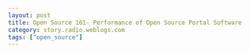 ```yaml
---
layout: post
title: Open Source 101- Performance of Open Source Portal Software
category: story.radio.weblogs.com
tags: ["open_source"]
---
```

<head>
<meta http-equiv="Content-Type" content="text/html; charset=UTF-8">
    <meta http-equiv="Expires" content="Mon, 01 Jan 1990 01:00:00 GMT">
    <title>Open Source 101: Performance of Open Source Portal Software</title>
    <style type="text/css">
      body {
        margin-top: 0px;
        margin-left: 0px;
        margin-right: 0px;
        margin-bottom: 0px;
        }

      body, td, p {
        font-family: verdana, sans-serif;
        font-size: 90%;
        }

      h2 { 
        font-family: Verdana, Arial, Helvetica, sans-serif; font-size: 24px; font-weight: bold
        }
      .header {
        font-family: Verdana, Arial, Helvetica, sans-serif; font-size: 40px; font-weight: bold
        }
      .realsmall {
        font-family: Verdana, Arial, Helvetica, sans-serif; font-size: 9px;
        }
      .small {
        font-family: Verdana, Arial, Helvetica, sans-serif; font-size: 10px;
        }
      </style>
    </head>

| 

 |

| ![](http://radio.weblogs.com/0103807/images/trans60x60.gif)  
 | Last updated: 6/16/2002; 10:21:00 AM  
 | ![](http://radio.weblogs.com/0103807/images/trans60x60.gif) |

| ![](http://radio.weblogs.com/0103807/images/trans60x1.gif)  
 | 

<font size="+3"><b><a href="http://radio.weblogs.com/0103807/" style="color:black; text-decoration:none">The FuzzyBlog!</a></b></font>  
_Marketing 101. Consulting 101. PHP Consulting. Random geeky stuff. I Blog Therefore I Am._

<font size="+1"><b>Open Source 101: Performance of Open Source Portal Software</b></font>

Published: May, 2002

I have been a small part of the Open Source community since 1996 and I've been a regular Unix user since 1986.&nbsp; These technologies, which grew up on the Internet, offer compelling benefits for most organizations.&nbsp; A recent experience with an Open Source portal application, Drupal, pointed out to me just how good the performance of Open Source applications can be - when it is done correctly.

# _<font face="Arial" size="3">What Is Open Source?</font>_

<font face="Arial">At its very heart, Open Source is a philosophy that basically says "People should have access to the source code of their software and not be controlled by a vendor". While Open Source software is usually free, this definition says nothing about money - the Open Source movement is about freedom. It's the freedom to make changes as needed and freedom from being locked in by vendors. What organization, in today's technology world, hasn't been harmed by one vendor or another? Horror stories abound about bad vendors and with good reason. Open Source solves these issues once and for all by giving your organization full control.</font>

<font face="Arial"><b>NOTE</b>: The term Open Source is itself controversial.<span style="mso-spacerun: yes">  </span>Depending on the license agreement used, the term Free Software or Free Open Source Software is technically more accurate.<span style="mso-spacerun: yes">  </span>In this document Open Source, Free Software and Free Open Source Software are synonymous. </font>

# _<font face="Arial" size="3">Open Source Performance Issues Discussed</font>_

<font face="Arial">In software good performance is a function of good engineering.<span style="mso-spacerun: yes">  </span>And good engineering is found in both commercial and open source applications.<span style="mso-spacerun: yes">  </span>The interesting aspect of open source software (OSS) with respect to performance is that often OSS applications dramatically outperform commercial software by orders of magnitude with tiny engineering teams and outdated hardware to boot.<span style="mso-spacerun: yes">  </span>You should not, however, get the idea that all OSS has good performance.<span style="mso-spacerun: yes">  </span>OSS can be as bad or worse as commercial software in certain areas. </font>

# _<font face="Arial" size="3">Open Source Performance Illustrated: KernelTrap</font>_

<font face="Arial">Performance is always one of those things that computer people debate at great length.<span style="mso-spacerun: yes">  </span>For myself, performance is best illustrated by example, not by statistic.<span style="mso-spacerun: yes">  </span>On May 28, 2002, the web site www.kerneltrap.org was featured on Slashdot.<span style="mso-spacerun: yes">  </span>Slashdot, for those unfamiliar with it, is a website which is extremely popular with computer people.<span style="mso-spacerun: yes">  </span>Its a virtual certainty, that whenever a web site is featured on Slashdot, tens of thousands of people will view it within a very short time generally a few hours.<span style="mso-spacerun: yes">  </span>This is now common enough that the phrase my site was slashdotted is actually common in web development circles.<span style="mso-spacerun: yes">  </span>More than a few websites have been brought to their knees by the Slashdot effect.</font>

<font face="Arial">The KernelTrap site runs an Open Source portal / content management platform known as Drupal, available via the GPL.<span style="mso-spacerun: yes">  </span>Drupal, developed primarily in Europe, is built with PHP and MySQL.<span style="mso-spacerun: yes">  </span>The Drupal team has taken the product up to version 3.0.2 and now is close to a release of their 4.0 platform.<span style="mso-spacerun: yes">   </span>For more info about Drupal, please see <a href="http://www.drupal.org">http://www.drupal.org</a>.</font>

<?xml:namespace prefix = o ns = "urn:schemas-microsoft-com:office:office" />

<font face="Arial"> </font>

# _<font face="Arial" size="3">Actual Performance Statistics</font>_

<font face="Arial">Here are the actual statistics for the KernelTrap site for a portion of the month of May.<span style="mso-spacerun: yes">  </span>The day of the Slashdot reference is near the bottom, in the wider, red row.<span style="mso-spacerun: yes">  </span>Its important to note that the overall traffic load increased <b>six fold</b> due to the Slashdot effect yet Drupal kept running.</font>

<font face="Arial"> </font>

| 

**&nbsp;**

 |
| 

<font size="2"><font face="Times New Roman"><b>Daily Statistics for May 2002</b><b><span style="FONT-SIZE: 12pt; COLOR: black; FONT-FAMILY: 'Arial Unicode MS'; mso-bidi-font-family: 'Times New Roman'"><p></p></span></b></font></font>

 |
| 

**&nbsp;**

 | 

<font face="Times New Roman" size="2"> </font>

 | 

<font face="Times New Roman" size="2"> </font>

 | 

<font face="Times New Roman" size="2"> </font>

 | 

<font face="Times New Roman" size="2"> </font>

 | 

<font face="Times New Roman" size="2"> </font>

 | 

<font face="Times New Roman" size="2"> </font>

 | 

<font face="Times New Roman" size="2"> </font>

 | 

<font face="Times New Roman" size="2"> </font>

 | 

<font face="Times New Roman" size="2"> </font>

 | 

<font face="Times New Roman" size="2"> </font>

 | 

<font face="Times New Roman" size="2"> </font>

 | 

<font face="Times New Roman" size="2"> </font>

 |
| 

<font size="2"><font face="Times New Roman"><b>Day</b><b><span style="FONT-SIZE: 12pt; COLOR: black; FONT-FAMILY: 'Arial Unicode MS'; mso-bidi-font-family: 'Times New Roman'"><p></p></span></b></font></font>

 | 

<font size="2"><font face="Times New Roman"><b>Hits</b><b><span style="FONT-SIZE: 12pt; COLOR: black; FONT-FAMILY: 'Arial Unicode MS'; mso-bidi-font-family: 'Times New Roman'"><p></p></span></b></font></font>

 | 

<font size="2"><font face="Times New Roman"><b>Files</b><b><span style="FONT-SIZE: 12pt; COLOR: black; FONT-FAMILY: 'Arial Unicode MS'; mso-bidi-font-family: 'Times New Roman'"><p></p></span></b></font></font>

 | 

<font size="2"><font face="Times New Roman"><b>Pages</b><b><span style="FONT-SIZE: 12pt; COLOR: black; FONT-FAMILY: 'Arial Unicode MS'; mso-bidi-font-family: 'Times New Roman'"><p></p></span></b></font></font>

 | 

<font size="2"><font face="Times New Roman"><b>Visits</b><b><span style="FONT-SIZE: 12pt; COLOR: black; FONT-FAMILY: 'Arial Unicode MS'; mso-bidi-font-family: 'Times New Roman'"><p></p></span></b></font></font>

 | 

<font size="2"><font face="Times New Roman"><b>Sites</b><b><span style="FONT-SIZE: 12pt; COLOR: black; FONT-FAMILY: 'Arial Unicode MS'; mso-bidi-font-family: 'Times New Roman'"><p></p></span></b></font></font>

 | 

<font size="2"><font face="Times New Roman"><b>KBytes</b><b><span style="FONT-SIZE: 12pt; COLOR: black; FONT-FAMILY: 'Arial Unicode MS'; mso-bidi-font-family: 'Times New Roman'"><p></p></span></b></font></font>

 |
| 

**&nbsp;**

 | 

<font face="Times New Roman" size="2"> </font>

 | 

<font face="Times New Roman" size="2"> </font>

 | 

<font face="Times New Roman" size="2"> </font>

 | 

<font face="Times New Roman" size="2"> </font>

 | 

<font face="Times New Roman" size="2"> </font>

 | 

<font face="Times New Roman" size="2"> </font>

 | 

<font face="Times New Roman" size="2"> </font>

 | 

<font face="Times New Roman" size="2"> </font>

 | 

<font face="Times New Roman" size="2"> </font>

 | 

<font face="Times New Roman" size="2"> </font>

 | 

<font face="Times New Roman" size="2"> </font>

 | 

<font face="Times New Roman" size="2"> </font>

 |
| 

<font size="2"><font face="Times New Roman"><b>1</b><span style="FONT-SIZE: 12pt; COLOR: black; FONT-FAMILY: 'Arial Unicode MS'; mso-bidi-font-family: 'Times New Roman'"><p></p></span></font></font>

 | 

<font size="2"><font face="Times New Roman"><b>9203</b><span style="FONT-SIZE: 12pt; COLOR: black; FONT-FAMILY: 'Arial Unicode MS'; mso-bidi-font-family: 'Times New Roman'"><p></p></span></font></font>

 | 

<font face="Times New Roman"><span style="FONT-SIZE: 7.5pt">1.86%</span><span style="FONT-SIZE: 12pt; COLOR: black; FONT-FAMILY: 'Arial Unicode MS'; mso-bidi-font-family: 'Times New Roman'"><p></p></span></font>

 | 

<font size="2"><font face="Times New Roman"><b>7126</b><span style="FONT-SIZE: 12pt; COLOR: black; FONT-FAMILY: 'Arial Unicode MS'; mso-bidi-font-family: 'Times New Roman'"><p></p></span></font></font>

 | 

<font face="Times New Roman"><span style="FONT-SIZE: 7.5pt">1.76%</span><span style="FONT-SIZE: 12pt; COLOR: black; FONT-FAMILY: 'Arial Unicode MS'; mso-bidi-font-family: 'Times New Roman'"><p></p></span></font>

 | 

<font size="2"><font face="Times New Roman"><b>3777</b><span style="FONT-SIZE: 12pt; COLOR: black; FONT-FAMILY: 'Arial Unicode MS'; mso-bidi-font-family: 'Times New Roman'"><p></p></span></font></font>

 | 

<font face="Times New Roman"><span style="FONT-SIZE: 7.5pt">2.02%</span><span style="FONT-SIZE: 12pt; COLOR: black; FONT-FAMILY: 'Arial Unicode MS'; mso-bidi-font-family: 'Times New Roman'"><p></p></span></font>

 | 

<font size="2"><font face="Times New Roman"><b>1959</b><span style="FONT-SIZE: 12pt; COLOR: black; FONT-FAMILY: 'Arial Unicode MS'; mso-bidi-font-family: 'Times New Roman'"><p></p></span></font></font>

 | 

<font face="Times New Roman"><span style="FONT-SIZE: 7.5pt">2.08%</span><span style="FONT-SIZE: 12pt; COLOR: black; FONT-FAMILY: 'Arial Unicode MS'; mso-bidi-font-family: 'Times New Roman'"><p></p></span></font>

 | 

<font size="2"><font face="Times New Roman"><b>1360</b><span style="FONT-SIZE: 12pt; COLOR: black; FONT-FAMILY: 'Arial Unicode MS'; mso-bidi-font-family: 'Times New Roman'"><p></p></span></font></font>

 | 

<font face="Times New Roman"><span style="FONT-SIZE: 7.5pt">2.90%</span><span style="FONT-SIZE: 12pt; COLOR: black; FONT-FAMILY: 'Arial Unicode MS'; mso-bidi-font-family: 'Times New Roman'"><p></p></span></font>

 | 

<font size="2"><font face="Times New Roman"><b>92448</b><span style="FONT-SIZE: 12pt; COLOR: black; FONT-FAMILY: 'Arial Unicode MS'; mso-bidi-font-family: 'Times New Roman'"><p></p></span></font></font>

 | 

<font face="Times New Roman"><span style="FONT-SIZE: 7.5pt">1.35%</span><span style="FONT-SIZE: 12pt; COLOR: black; FONT-FAMILY: 'Arial Unicode MS'; mso-bidi-font-family: 'Times New Roman'"><p></p></span></font>

 |
| 

 | 

&nbsp;

 | 

&nbsp;

 | 

&nbsp;

 | 

&nbsp;

 | 

&nbsp;

 | 

&nbsp;

 | 

&nbsp;

 | 

&nbsp;

 | 

&nbsp;

 | 

&nbsp;

 | 

&nbsp;

 | 

&nbsp;

 |
| 

<font size="2"><font face="Times New Roman"><b>21</b><span style="FONT-SIZE: 12pt; COLOR: black; FONT-FAMILY: 'Arial Unicode MS'; mso-bidi-font-family: 'Times New Roman'"><p></p></span></font></font>

 | 

<font size="2"><font face="Times New Roman"><b>18613</b><span style="FONT-SIZE: 12pt; COLOR: black; FONT-FAMILY: 'Arial Unicode MS'; mso-bidi-font-family: 'Times New Roman'"><p></p></span></font></font>

 | 

<font face="Times New Roman"><span style="FONT-SIZE: 7.5pt">3.77%</span><span style="FONT-SIZE: 12pt; COLOR: black; FONT-FAMILY: 'Arial Unicode MS'; mso-bidi-font-family: 'Times New Roman'"><p></p></span></font>

 | 

<font size="2"><font face="Times New Roman"><b>14418</b><span style="FONT-SIZE: 12pt; COLOR: black; FONT-FAMILY: 'Arial Unicode MS'; mso-bidi-font-family: 'Times New Roman'"><p></p></span></font></font>

 | 

<font face="Times New Roman"><span style="FONT-SIZE: 7.5pt">3.56%</span><span style="FONT-SIZE: 12pt; COLOR: black; FONT-FAMILY: 'Arial Unicode MS'; mso-bidi-font-family: 'Times New Roman'"><p></p></span></font>

 | 

<font size="2"><font face="Times New Roman"><b>6481</b><span style="FONT-SIZE: 12pt; COLOR: black; FONT-FAMILY: 'Arial Unicode MS'; mso-bidi-font-family: 'Times New Roman'"><p></p></span></font></font>

 | 

<font face="Times New Roman"><span style="FONT-SIZE: 7.5pt">3.47%</span><span style="FONT-SIZE: 12pt; COLOR: black; FONT-FAMILY: 'Arial Unicode MS'; mso-bidi-font-family: 'Times New Roman'"><p></p></span></font>

 | 

<font size="2"><font face="Times New Roman"><b>2929</b><span style="FONT-SIZE: 12pt; COLOR: black; FONT-FAMILY: 'Arial Unicode MS'; mso-bidi-font-family: 'Times New Roman'"><p></p></span></font></font>

 | 

<font face="Times New Roman"><span style="FONT-SIZE: 7.5pt">3.11%</span><span style="FONT-SIZE: 12pt; COLOR: black; FONT-FAMILY: 'Arial Unicode MS'; mso-bidi-font-family: 'Times New Roman'"><p></p></span></font>

 | 

<font size="2"><font face="Times New Roman"><b>2226</b><span style="FONT-SIZE: 12pt; COLOR: black; FONT-FAMILY: 'Arial Unicode MS'; mso-bidi-font-family: 'Times New Roman'"><p></p></span></font></font>

 | 

<font face="Times New Roman"><span style="FONT-SIZE: 7.5pt">4.75%</span><span style="FONT-SIZE: 12pt; COLOR: black; FONT-FAMILY: 'Arial Unicode MS'; mso-bidi-font-family: 'Times New Roman'"><p></p></span></font>

 | 

<font size="2"><font face="Times New Roman"><b>180626</b><span style="FONT-SIZE: 12pt; COLOR: black; FONT-FAMILY: 'Arial Unicode MS'; mso-bidi-font-family: 'Times New Roman'"><p></p></span></font></font>

 | 

<font face="Times New Roman"><span style="FONT-SIZE: 7.5pt">2.65%</span><span style="FONT-SIZE: 12pt; COLOR: black; FONT-FAMILY: 'Arial Unicode MS'; mso-bidi-font-family: 'Times New Roman'"><p></p></span></font>

 |
| 

<font size="2"><font face="Times New Roman"><b>22</b><span style="FONT-SIZE: 12pt; COLOR: black; FONT-FAMILY: 'Arial Unicode MS'; mso-bidi-font-family: 'Times New Roman'"><p></p></span></font></font>

 | 

<font size="2"><font face="Times New Roman"><b>16242</b><span style="FONT-SIZE: 12pt; COLOR: black; FONT-FAMILY: 'Arial Unicode MS'; mso-bidi-font-family: 'Times New Roman'"><p></p></span></font></font>

 | 

<font face="Times New Roman"><span style="FONT-SIZE: 7.5pt">3.29%</span><span style="FONT-SIZE: 12pt; COLOR: black; FONT-FAMILY: 'Arial Unicode MS'; mso-bidi-font-family: 'Times New Roman'"><p></p></span></font>

 | 

<font size="2"><font face="Times New Roman"><b>12260</b><span style="FONT-SIZE: 12pt; COLOR: black; FONT-FAMILY: 'Arial Unicode MS'; mso-bidi-font-family: 'Times New Roman'"><p></p></span></font></font>

 | 

<font face="Times New Roman"><span style="FONT-SIZE: 7.5pt">3.03%</span><span style="FONT-SIZE: 12pt; COLOR: black; FONT-FAMILY: 'Arial Unicode MS'; mso-bidi-font-family: 'Times New Roman'"><p></p></span></font>

 | 

<font size="2"><font face="Times New Roman"><b>6010</b><span style="FONT-SIZE: 12pt; COLOR: black; FONT-FAMILY: 'Arial Unicode MS'; mso-bidi-font-family: 'Times New Roman'"><p></p></span></font></font>

 | 

<font face="Times New Roman"><span style="FONT-SIZE: 7.5pt">3.21%</span><span style="FONT-SIZE: 12pt; COLOR: black; FONT-FAMILY: 'Arial Unicode MS'; mso-bidi-font-family: 'Times New Roman'"><p></p></span></font>

 | 

<font size="2"><font face="Times New Roman"><b>2687</b><span style="FONT-SIZE: 12pt; COLOR: black; FONT-FAMILY: 'Arial Unicode MS'; mso-bidi-font-family: 'Times New Roman'"><p></p></span></font></font>

 | 

<font face="Times New Roman"><span style="FONT-SIZE: 7.5pt">2.85%</span><span style="FONT-SIZE: 12pt; COLOR: black; FONT-FAMILY: 'Arial Unicode MS'; mso-bidi-font-family: 'Times New Roman'"><p></p></span></font>

 | 

<font size="2"><font face="Times New Roman"><b>1992</b><span style="FONT-SIZE: 12pt; COLOR: black; FONT-FAMILY: 'Arial Unicode MS'; mso-bidi-font-family: 'Times New Roman'"><p></p></span></font></font>

 | 

<font face="Times New Roman"><span style="FONT-SIZE: 7.5pt">4.25%</span><span style="FONT-SIZE: 12pt; COLOR: black; FONT-FAMILY: 'Arial Unicode MS'; mso-bidi-font-family: 'Times New Roman'"><p></p></span></font>

 | 

<font size="2"><font face="Times New Roman"><b>163631</b><span style="FONT-SIZE: 12pt; COLOR: black; FONT-FAMILY: 'Arial Unicode MS'; mso-bidi-font-family: 'Times New Roman'"><p></p></span></font></font>

 | 

<font face="Times New Roman"><span style="FONT-SIZE: 7.5pt">2.40%</span><span style="FONT-SIZE: 12pt; COLOR: black; FONT-FAMILY: 'Arial Unicode MS'; mso-bidi-font-family: 'Times New Roman'"><p></p></span></font>

 |
| 

<font size="2"><font face="Times New Roman"><b>23</b><span style="FONT-SIZE: 12pt; COLOR: black; FONT-FAMILY: 'Arial Unicode MS'; mso-bidi-font-family: 'Times New Roman'"><p></p></span></font></font>

 | 

<font size="2"><font face="Times New Roman"><b>14318</b><span style="FONT-SIZE: 12pt; COLOR: black; FONT-FAMILY: 'Arial Unicode MS'; mso-bidi-font-family: 'Times New Roman'"><p></p></span></font></font>

 | 

<font face="Times New Roman"><span style="FONT-SIZE: 7.5pt">2.90%</span><span style="FONT-SIZE: 12pt; COLOR: black; FONT-FAMILY: 'Arial Unicode MS'; mso-bidi-font-family: 'Times New Roman'"><p></p></span></font>

 | 

<font size="2"><font face="Times New Roman"><b>10798</b><span style="FONT-SIZE: 12pt; COLOR: black; FONT-FAMILY: 'Arial Unicode MS'; mso-bidi-font-family: 'Times New Roman'"><p></p></span></font></font>

 | 

<font face="Times New Roman"><span style="FONT-SIZE: 7.5pt">2.67%</span><span style="FONT-SIZE: 12pt; COLOR: black; FONT-FAMILY: 'Arial Unicode MS'; mso-bidi-font-family: 'Times New Roman'"><p></p></span></font>

 | 

<font size="2"><font face="Times New Roman"><b>4872</b><span style="FONT-SIZE: 12pt; COLOR: black; FONT-FAMILY: 'Arial Unicode MS'; mso-bidi-font-family: 'Times New Roman'"><p></p></span></font></font>

 | 

<font face="Times New Roman"><span style="FONT-SIZE: 7.5pt">2.61%</span><span style="FONT-SIZE: 12pt; COLOR: black; FONT-FAMILY: 'Arial Unicode MS'; mso-bidi-font-family: 'Times New Roman'"><p></p></span></font>

 | 

<font size="2"><font face="Times New Roman"><b>2507</b><span style="FONT-SIZE: 12pt; COLOR: black; FONT-FAMILY: 'Arial Unicode MS'; mso-bidi-font-family: 'Times New Roman'"><p></p></span></font></font>

 | 

<font face="Times New Roman"><span style="FONT-SIZE: 7.5pt">2.66%</span><span style="FONT-SIZE: 12pt; COLOR: black; FONT-FAMILY: 'Arial Unicode MS'; mso-bidi-font-family: 'Times New Roman'"><p></p></span></font>

 | 

<font size="2"><font face="Times New Roman"><b>1858</b><span style="FONT-SIZE: 12pt; COLOR: black; FONT-FAMILY: 'Arial Unicode MS'; mso-bidi-font-family: 'Times New Roman'"><p></p></span></font></font>

 | 

<font face="Times New Roman"><span style="FONT-SIZE: 7.5pt">3.96%</span><span style="FONT-SIZE: 12pt; COLOR: black; FONT-FAMILY: 'Arial Unicode MS'; mso-bidi-font-family: 'Times New Roman'"><p></p></span></font>

 | 

<font size="2"><font face="Times New Roman"><b>139306</b><span style="FONT-SIZE: 12pt; COLOR: black; FONT-FAMILY: 'Arial Unicode MS'; mso-bidi-font-family: 'Times New Roman'"><p></p></span></font></font>

 | 

<font face="Times New Roman"><span style="FONT-SIZE: 7.5pt">2.04%</span><span style="FONT-SIZE: 12pt; COLOR: black; FONT-FAMILY: 'Arial Unicode MS'; mso-bidi-font-family: 'Times New Roman'"><p></p></span></font>

 |
| 

<font size="2"><font face="Times New Roman"><b>24</b><span style="FONT-SIZE: 12pt; COLOR: black; FONT-FAMILY: 'Arial Unicode MS'; mso-bidi-font-family: 'Times New Roman'"><p></p></span></font></font>

 | 

<font size="2"><font face="Times New Roman"><b>14561</b><span style="FONT-SIZE: 12pt; COLOR: black; FONT-FAMILY: 'Arial Unicode MS'; mso-bidi-font-family: 'Times New Roman'"><p></p></span></font></font>

 | 

<font face="Times New Roman"><span style="FONT-SIZE: 7.5pt">2.95%</span><span style="FONT-SIZE: 12pt; COLOR: black; FONT-FAMILY: 'Arial Unicode MS'; mso-bidi-font-family: 'Times New Roman'"><p></p></span></font>

 | 

<font size="2"><font face="Times New Roman"><b>11191</b><span style="FONT-SIZE: 12pt; COLOR: black; FONT-FAMILY: 'Arial Unicode MS'; mso-bidi-font-family: 'Times New Roman'"><p></p></span></font></font>

 | 

<font face="Times New Roman"><span style="FONT-SIZE: 7.5pt">2.77%</span><span style="FONT-SIZE: 12pt; COLOR: black; FONT-FAMILY: 'Arial Unicode MS'; mso-bidi-font-family: 'Times New Roman'"><p></p></span></font>

 | 

<font size="2"><font face="Times New Roman"><b>5300</b><span style="FONT-SIZE: 12pt; COLOR: black; FONT-FAMILY: 'Arial Unicode MS'; mso-bidi-font-family: 'Times New Roman'"><p></p></span></font></font>

 | 

<font face="Times New Roman"><span style="FONT-SIZE: 7.5pt">2.84%</span><span style="FONT-SIZE: 12pt; COLOR: black; FONT-FAMILY: 'Arial Unicode MS'; mso-bidi-font-family: 'Times New Roman'"><p></p></span></font>

 | 

<font size="2"><font face="Times New Roman"><b>2505</b><span style="FONT-SIZE: 12pt; COLOR: black; FONT-FAMILY: 'Arial Unicode MS'; mso-bidi-font-family: 'Times New Roman'"><p></p></span></font></font>

 | 

<font face="Times New Roman"><span style="FONT-SIZE: 7.5pt">2.66%</span><span style="FONT-SIZE: 12pt; COLOR: black; FONT-FAMILY: 'Arial Unicode MS'; mso-bidi-font-family: 'Times New Roman'"><p></p></span></font>

 | 

<font size="2"><font face="Times New Roman"><b>1812</b><span style="FONT-SIZE: 12pt; COLOR: black; FONT-FAMILY: 'Arial Unicode MS'; mso-bidi-font-family: 'Times New Roman'"><p></p></span></font></font>

 | 

<font face="Times New Roman"><span style="FONT-SIZE: 7.5pt">3.87%</span><span style="FONT-SIZE: 12pt; COLOR: black; FONT-FAMILY: 'Arial Unicode MS'; mso-bidi-font-family: 'Times New Roman'"><p></p></span></font>

 | 

<font size="2"><font face="Times New Roman"><b>144529</b><span style="FONT-SIZE: 12pt; COLOR: black; FONT-FAMILY: 'Arial Unicode MS'; mso-bidi-font-family: 'Times New Roman'"><p></p></span></font></font>

 | 

<font face="Times New Roman"><span style="FONT-SIZE: 7.5pt">2.12%</span><span style="FONT-SIZE: 12pt; COLOR: black; FONT-FAMILY: 'Arial Unicode MS'; mso-bidi-font-family: 'Times New Roman'"><p></p></span></font>

 |
| 

<font size="2"><font face="Times New Roman"><b>25</b><span style="FONT-SIZE: 12pt; COLOR: black; FONT-FAMILY: 'Arial Unicode MS'; mso-bidi-font-family: 'Times New Roman'"><p></p></span></font></font>

 | 

<font size="2"><font face="Times New Roman"><b>10669</b><span style="FONT-SIZE: 12pt; COLOR: black; FONT-FAMILY: 'Arial Unicode MS'; mso-bidi-font-family: 'Times New Roman'"><p></p></span></font></font>

 | 

<font face="Times New Roman"><span style="FONT-SIZE: 7.5pt">2.16%</span><span style="FONT-SIZE: 12pt; COLOR: black; FONT-FAMILY: 'Arial Unicode MS'; mso-bidi-font-family: 'Times New Roman'"><p></p></span></font>

 | 

<font size="2"><font face="Times New Roman"><b>8216</b><span style="FONT-SIZE: 12pt; COLOR: black; FONT-FAMILY: 'Arial Unicode MS'; mso-bidi-font-family: 'Times New Roman'"><p></p></span></font></font>

 | 

<font face="Times New Roman"><span style="FONT-SIZE: 7.5pt">2.03%</span><span style="FONT-SIZE: 12pt; COLOR: black; FONT-FAMILY: 'Arial Unicode MS'; mso-bidi-font-family: 'Times New Roman'"><p></p></span></font>

 | 

<font size="2"><font face="Times New Roman"><b>3730</b><span style="FONT-SIZE: 12pt; COLOR: black; FONT-FAMILY: 'Arial Unicode MS'; mso-bidi-font-family: 'Times New Roman'"><p></p></span></font></font>

 | 

<font face="Times New Roman"><span style="FONT-SIZE: 7.5pt">2.00%</span><span style="FONT-SIZE: 12pt; COLOR: black; FONT-FAMILY: 'Arial Unicode MS'; mso-bidi-font-family: 'Times New Roman'"><p></p></span></font>

 | 

<font size="2"><font face="Times New Roman"><b>1940</b><span style="FONT-SIZE: 12pt; COLOR: black; FONT-FAMILY: 'Arial Unicode MS'; mso-bidi-font-family: 'Times New Roman'"><p></p></span></font></font>

 | 

<font face="Times New Roman"><span style="FONT-SIZE: 7.5pt">2.06%</span><span style="FONT-SIZE: 12pt; COLOR: black; FONT-FAMILY: 'Arial Unicode MS'; mso-bidi-font-family: 'Times New Roman'"><p></p></span></font>

 | 

<font size="2"><font face="Times New Roman"><b>1370</b><span style="FONT-SIZE: 12pt; COLOR: black; FONT-FAMILY: 'Arial Unicode MS'; mso-bidi-font-family: 'Times New Roman'"><p></p></span></font></font>

 | 

<font face="Times New Roman"><span style="FONT-SIZE: 7.5pt">2.92%</span><span style="FONT-SIZE: 12pt; COLOR: black; FONT-FAMILY: 'Arial Unicode MS'; mso-bidi-font-family: 'Times New Roman'"><p></p></span></font>

 | 

<font size="2"><font face="Times New Roman"><b>106995</b><span style="FONT-SIZE: 12pt; COLOR: black; FONT-FAMILY: 'Arial Unicode MS'; mso-bidi-font-family: 'Times New Roman'"><p></p></span></font></font>

 | 

<font face="Times New Roman"><span style="FONT-SIZE: 7.5pt">1.57%</span><span style="FONT-SIZE: 12pt; COLOR: black; FONT-FAMILY: 'Arial Unicode MS'; mso-bidi-font-family: 'Times New Roman'"><p></p></span></font>

 |
| 

<font size="2"><font face="Times New Roman"><b>26</b><span style="FONT-SIZE: 12pt; COLOR: black; FONT-FAMILY: 'Arial Unicode MS'; mso-bidi-font-family: 'Times New Roman'"><p></p></span></font></font>

 | 

<font size="2"><font face="Times New Roman"><b>9597</b><span style="FONT-SIZE: 12pt; COLOR: black; FONT-FAMILY: 'Arial Unicode MS'; mso-bidi-font-family: 'Times New Roman'"><p></p></span></font></font>

 | 

<font face="Times New Roman"><span style="FONT-SIZE: 7.5pt">1.94%</span><span style="FONT-SIZE: 12pt; COLOR: black; FONT-FAMILY: 'Arial Unicode MS'; mso-bidi-font-family: 'Times New Roman'"><p></p></span></font>

 | 

<font size="2"><font face="Times New Roman"><b>7537</b><span style="FONT-SIZE: 12pt; COLOR: black; FONT-FAMILY: 'Arial Unicode MS'; mso-bidi-font-family: 'Times New Roman'"><p></p></span></font></font>

 | 

<font face="Times New Roman"><span style="FONT-SIZE: 7.5pt">1.86%</span><span style="FONT-SIZE: 12pt; COLOR: black; FONT-FAMILY: 'Arial Unicode MS'; mso-bidi-font-family: 'Times New Roman'"><p></p></span></font>

 | 

<font size="2"><font face="Times New Roman"><b>3511</b><span style="FONT-SIZE: 12pt; COLOR: black; FONT-FAMILY: 'Arial Unicode MS'; mso-bidi-font-family: 'Times New Roman'"><p></p></span></font></font>

 | 

<font face="Times New Roman"><span style="FONT-SIZE: 7.5pt">1.88%</span><span style="FONT-SIZE: 12pt; COLOR: black; FONT-FAMILY: 'Arial Unicode MS'; mso-bidi-font-family: 'Times New Roman'"><p></p></span></font>

 | 

<font size="2"><font face="Times New Roman"><b>1788</b><span style="FONT-SIZE: 12pt; COLOR: black; FONT-FAMILY: 'Arial Unicode MS'; mso-bidi-font-family: 'Times New Roman'"><p></p></span></font></font>

 | 

<font face="Times New Roman"><span style="FONT-SIZE: 7.5pt">1.90%</span><span style="FONT-SIZE: 12pt; COLOR: black; FONT-FAMILY: 'Arial Unicode MS'; mso-bidi-font-family: 'Times New Roman'"><p></p></span></font>

 | 

<font size="2"><font face="Times New Roman"><b>1264</b><span style="FONT-SIZE: 12pt; COLOR: black; FONT-FAMILY: 'Arial Unicode MS'; mso-bidi-font-family: 'Times New Roman'"><p></p></span></font></font>

 | 

<font face="Times New Roman"><span style="FONT-SIZE: 7.5pt">2.70%</span><span style="FONT-SIZE: 12pt; COLOR: black; FONT-FAMILY: 'Arial Unicode MS'; mso-bidi-font-family: 'Times New Roman'"><p></p></span></font>

 | 

<font size="2"><font face="Times New Roman"><b>91114</b><span style="FONT-SIZE: 12pt; COLOR: black; FONT-FAMILY: 'Arial Unicode MS'; mso-bidi-font-family: 'Times New Roman'"><p></p></span></font></font>

 | 

<font face="Times New Roman"><span style="FONT-SIZE: 7.5pt">1.33%</span><span style="FONT-SIZE: 12pt; COLOR: black; FONT-FAMILY: 'Arial Unicode MS'; mso-bidi-font-family: 'Times New Roman'"><p></p></span></font>

 |
| 

<font size="2"><font face="Times New Roman"><b>27</b><span style="FONT-SIZE: 12pt; COLOR: black; FONT-FAMILY: 'Arial Unicode MS'; mso-bidi-font-family: 'Times New Roman'"><p></p></span></font></font>

 | 

<font size="2"><font face="Times New Roman"><b>12180</b><span style="FONT-SIZE: 12pt; COLOR: black; FONT-FAMILY: 'Arial Unicode MS'; mso-bidi-font-family: 'Times New Roman'"><p></p></span></font></font>

 | 

<font face="Times New Roman"><span style="FONT-SIZE: 7.5pt">2.47%</span><span style="FONT-SIZE: 12pt; COLOR: black; FONT-FAMILY: 'Arial Unicode MS'; mso-bidi-font-family: 'Times New Roman'"><p></p></span></font>

 | 

<font size="2"><font face="Times New Roman"><b>9128</b><span style="FONT-SIZE: 12pt; COLOR: black; FONT-FAMILY: 'Arial Unicode MS'; mso-bidi-font-family: 'Times New Roman'"><p></p></span></font></font>

 | 

<font face="Times New Roman"><span style="FONT-SIZE: 7.5pt">2.26%</span><span style="FONT-SIZE: 12pt; COLOR: black; FONT-FAMILY: 'Arial Unicode MS'; mso-bidi-font-family: 'Times New Roman'"><p></p></span></font>

 | 

<font size="2"><font face="Times New Roman"><b>4670</b><span style="FONT-SIZE: 12pt; COLOR: black; FONT-FAMILY: 'Arial Unicode MS'; mso-bidi-font-family: 'Times New Roman'"><p></p></span></font></font>

 | 

<font face="Times New Roman"><span style="FONT-SIZE: 7.5pt">2.50%</span><span style="FONT-SIZE: 12pt; COLOR: black; FONT-FAMILY: 'Arial Unicode MS'; mso-bidi-font-family: 'Times New Roman'"><p></p></span></font>

 | 

<font size="2"><font face="Times New Roman"><b>2317</b><span style="FONT-SIZE: 12pt; COLOR: black; FONT-FAMILY: 'Arial Unicode MS'; mso-bidi-font-family: 'Times New Roman'"><p></p></span></font></font>

 | 

<font face="Times New Roman"><span style="FONT-SIZE: 7.5pt">2.46%</span><span style="FONT-SIZE: 12pt; COLOR: black; FONT-FAMILY: 'Arial Unicode MS'; mso-bidi-font-family: 'Times New Roman'"><p></p></span></font>

 | 

<font size="2"><font face="Times New Roman"><b>1625</b><span style="FONT-SIZE: 12pt; COLOR: black; FONT-FAMILY: 'Arial Unicode MS'; mso-bidi-font-family: 'Times New Roman'"><p></p></span></font></font>

 | 

<font face="Times New Roman"><span style="FONT-SIZE: 7.5pt">3.47%</span><span style="FONT-SIZE: 12pt; COLOR: black; FONT-FAMILY: 'Arial Unicode MS'; mso-bidi-font-family: 'Times New Roman'"><p></p></span></font>

 | 

<font size="2"><font face="Times New Roman"><b>117781</b><span style="FONT-SIZE: 12pt; COLOR: black; FONT-FAMILY: 'Arial Unicode MS'; mso-bidi-font-family: 'Times New Roman'"><p></p></span></font></font>

 | 

<font face="Times New Roman"><span style="FONT-SIZE: 7.5pt">1.73%</span><span style="FONT-SIZE: 12pt; COLOR: black; FONT-FAMILY: 'Arial Unicode MS'; mso-bidi-font-family: 'Times New Roman'"><p></p></span></font>

 |
| 

<font size="2"><font face="Times New Roman"><b><span style="COLOR: red">28</span></b><span style="FONT-SIZE: 12pt; COLOR: red; FONT-FAMILY: 'Arial Unicode MS'; mso-bidi-font-family: 'Times New Roman'"><p></p></span></font></font>

 | 

<font size="2"><font face="Times New Roman"><b><span style="COLOR: red">75396</span></b><span style="FONT-SIZE: 12pt; COLOR: red; FONT-FAMILY: 'Arial Unicode MS'; mso-bidi-font-family: 'Times New Roman'"><p></p></span></font></font>

 | 

<font face="Times New Roman"><span style="FONT-SIZE: 7.5pt; COLOR: red">15.27%</span><span style="FONT-SIZE: 12pt; COLOR: red; FONT-FAMILY: 'Arial Unicode MS'; mso-bidi-font-family: 'Times New Roman'"><p></p></span></font>

 | 

<font size="2"><font face="Times New Roman"><b><span style="COLOR: red">68356</span></b><span style="FONT-SIZE: 12pt; COLOR: red; FONT-FAMILY: 'Arial Unicode MS'; mso-bidi-font-family: 'Times New Roman'"><p></p></span></font></font>

 | 

<font face="Times New Roman"><span style="FONT-SIZE: 7.5pt; COLOR: red">16.89%</span><span style="FONT-SIZE: 12pt; COLOR: red; FONT-FAMILY: 'Arial Unicode MS'; mso-bidi-font-family: 'Times New Roman'"><p></p></span></font>

 | 

<font size="2"><font face="Times New Roman"><b><span style="COLOR: red">30812</span></b><span style="FONT-SIZE: 12pt; COLOR: red; FONT-FAMILY: 'Arial Unicode MS'; mso-bidi-font-family: 'Times New Roman'"><p></p></span></font></font>

 | 

<font face="Times New Roman"><span style="FONT-SIZE: 7.5pt; COLOR: red">16.48%</span><span style="FONT-SIZE: 12pt; COLOR: red; FONT-FAMILY: 'Arial Unicode MS'; mso-bidi-font-family: 'Times New Roman'"><p></p></span></font>

 | 

<font size="2"><font face="Times New Roman"><b><span style="COLOR: red">19039</span></b><span style="FONT-SIZE: 12pt; COLOR: red; FONT-FAMILY: 'Arial Unicode MS'; mso-bidi-font-family: 'Times New Roman'"><p></p></span></font></font>

 | 

<font face="Times New Roman"><span style="FONT-SIZE: 7.5pt; COLOR: red">20.21%</span><span style="FONT-SIZE: 12pt; COLOR: red; FONT-FAMILY: 'Arial Unicode MS'; mso-bidi-font-family: 'Times New Roman'"><p></p></span></font>

 | 

<font size="2"><font face="Times New Roman"><b><span style="COLOR: red">15888</span></b><span style="FONT-SIZE: 12pt; COLOR: red; FONT-FAMILY: 'Arial Unicode MS'; mso-bidi-font-family: 'Times New Roman'"><p></p></span></font></font>

 | 

<font face="Times New Roman"><span style="FONT-SIZE: 7.5pt; COLOR: red">33.90%</span><span style="FONT-SIZE: 12pt; COLOR: red; FONT-FAMILY: 'Arial Unicode MS'; mso-bidi-font-family: 'Times New Roman'"><p></p></span></font>

 | 

<font size="2"><font face="Times New Roman"><b><span style="COLOR: red">1542238</span></b><span style="FONT-SIZE: 12pt; COLOR: red; FONT-FAMILY: 'Arial Unicode MS'; mso-bidi-font-family: 'Times New Roman'"><p></p></span></font></font>

 | 

<font face="Times New Roman"><span style="FONT-SIZE: 7.5pt; COLOR: red">22.59%</span><span style="FONT-SIZE: 12pt; COLOR: red; FONT-FAMILY: 'Arial Unicode MS'; mso-bidi-font-family: 'Times New Roman'"><p></p></span></font>

 |
| 

<font size="2"><font face="Times New Roman"><b>29</b><span style="FONT-SIZE: 12pt; COLOR: black; FONT-FAMILY: 'Arial Unicode MS'; mso-bidi-font-family: 'Times New Roman'"><p></p></span></font></font>

 | 

<font size="2"><font face="Times New Roman"><b>13790</b><span style="FONT-SIZE: 12pt; COLOR: black; FONT-FAMILY: 'Arial Unicode MS'; mso-bidi-font-family: 'Times New Roman'"><p></p></span></font></font>

 | 

<font face="Times New Roman"><span style="FONT-SIZE: 7.5pt">2.79%</span><span style="FONT-SIZE: 12pt; COLOR: black; FONT-FAMILY: 'Arial Unicode MS'; mso-bidi-font-family: 'Times New Roman'"><p></p></span></font>

 | 

<font size="2"><font face="Times New Roman"><b>12280</b><span style="FONT-SIZE: 12pt; COLOR: black; FONT-FAMILY: 'Arial Unicode MS'; mso-bidi-font-family: 'Times New Roman'"><p></p></span></font></font>

 | 

<font face="Times New Roman"><span style="FONT-SIZE: 7.5pt">3.03%</span><span style="FONT-SIZE: 12pt; COLOR: black; FONT-FAMILY: 'Arial Unicode MS'; mso-bidi-font-family: 'Times New Roman'"><p></p></span></font>

 | 

<font size="2"><font face="Times New Roman"><b>5344</b><span style="FONT-SIZE: 12pt; COLOR: black; FONT-FAMILY: 'Arial Unicode MS'; mso-bidi-font-family: 'Times New Roman'"><p></p></span></font></font>

 | 

<font face="Times New Roman"><span style="FONT-SIZE: 7.5pt">2.86%</span><span style="FONT-SIZE: 12pt; COLOR: black; FONT-FAMILY: 'Arial Unicode MS'; mso-bidi-font-family: 'Times New Roman'"><p></p></span></font>

 | 

<font size="2"><font face="Times New Roman"><b>3267</b><span style="FONT-SIZE: 12pt; COLOR: black; FONT-FAMILY: 'Arial Unicode MS'; mso-bidi-font-family: 'Times New Roman'"><p></p></span></font></font>

 | 

<font face="Times New Roman"><span style="FONT-SIZE: 7.5pt">3.47%</span><span style="FONT-SIZE: 12pt; COLOR: black; FONT-FAMILY: 'Arial Unicode MS'; mso-bidi-font-family: 'Times New Roman'"><p></p></span></font>

 | 

<font size="2"><font face="Times New Roman"><b>2989</b><span style="FONT-SIZE: 12pt; COLOR: black; FONT-FAMILY: 'Arial Unicode MS'; mso-bidi-font-family: 'Times New Roman'"><p></p></span></font></font>

 | 

<font face="Times New Roman"><span style="FONT-SIZE: 7.5pt">6.38%</span><span style="FONT-SIZE: 12pt; COLOR: black; FONT-FAMILY: 'Arial Unicode MS'; mso-bidi-font-family: 'Times New Roman'"><p></p></span></font>

 | 

<font size="2"><font face="Times New Roman"><b>329425</b><span style="FONT-SIZE: 12pt; COLOR: black; FONT-FAMILY: 'Arial Unicode MS'; mso-bidi-font-family: 'Times New Roman'"><p></p></span></font></font>

 | 

<font face="Times New Roman"><span style="FONT-SIZE: 7.5pt">4.83%</span><span style="FONT-SIZE: 12pt; COLOR: black; FONT-FAMILY: 'Arial Unicode MS'; mso-bidi-font-family: 'Times New Roman'"><p></p></span></font>

 |
| 

**&nbsp;**

 | 

<font face="Times New Roman" size="2"> </font>

 | 

<font face="Times New Roman" size="2"> </font>

 | 

<font face="Times New Roman" size="2"> </font>

 | 

<font face="Times New Roman" size="2"> </font>

 | 

<font face="Times New Roman" size="2"> </font>

 | 

<font face="Times New Roman" size="2"> </font>

 | 

<font face="Times New Roman" size="2"> </font>

 | 

<font face="Times New Roman" size="2"> </font>

 | 

<font face="Times New Roman" size="2"> </font>

 | 

<font face="Times New Roman" size="2"> </font>

 | 

<font face="Times New Roman" size="2"> </font>

 | 

<font face="Times New Roman" size="2"> </font>

 |

<font face="Arial"> </font>

# _<font face="Arial" size="3">Real Time Performance Metrics</font>_

<font face="Arial">I am in fairly regular contact via Instant Messaging with one of the Drupal Team Leads and I learned about this in real time as it occurred.<span style="mso-spacerun: yes">  </span>By auditing the Apache log files, as the Slashdot traffic was first arriving (i.e. when the reference to the site was above the fold), Kjartan gave me these statistics:</font>

q&nbsp;&nbsp;&nbsp;&nbsp;&nbsp;&nbsp; <font face="Arial">Almost 16,000 hits from Slashdot.org and all its sub-domains in a 4 hour period</font>

q&nbsp;&nbsp;&nbsp;&nbsp;&nbsp;&nbsp; <font face="Arial">Another 3,000 hits from other sites linking to the story </font>

q&nbsp;&nbsp;&nbsp;&nbsp;&nbsp;&nbsp; <font face="Arial">50 hits per minute on average, all served from a MySQL database through the Drupal code</font>

q&nbsp;&nbsp;&nbsp;&nbsp;&nbsp;&nbsp; <font face="Arial">100 hits per minute at times, again all served from a MySQL database through the Drupal PHP code</font>

<font face="Arial"> </font>

# _<font face="Arial" size="3">Hardware</font>_

<font face="Arial">Performance is relative to lots of different factors but, by illustrating it with specific examples, a good feel for it can be arrived at.<span style="mso-spacerun: yes">   </span>Heres their current hardware and OS setup:</font>

q&nbsp;&nbsp;&nbsp;&nbsp;&nbsp;&nbsp; <font face="Arial">A PII 300 mhz Intel server, single processor (thats about a $300 box in todays dollars, if that much).<span style="mso-spacerun: yes">  </span>This box runs the web server, database server and Drupal itself.</font>

q&nbsp;&nbsp;&nbsp;&nbsp;&nbsp;&nbsp; <font face="Arial">512 megs of RAM and 512 megs of Cache</font>

q&nbsp;&nbsp;&nbsp;&nbsp;&nbsp;&nbsp; <font face="Arial">100 megabit connection to the UUNet backbone</font>

q&nbsp;&nbsp;&nbsp;&nbsp;&nbsp;&nbsp; <font face="Arial">RedHat Linux 7.2 with the 2.4.9 kernel</font>

q&nbsp;&nbsp;&nbsp;&nbsp;&nbsp;&nbsp; <font face="Arial">Apache 1.3.22 &amp; MySQL </font>

q&nbsp;&nbsp;&nbsp;&nbsp;&nbsp;&nbsp; <font face="Arial">Drupal 3.0.2 (with caching)</font>

# _<font face="Arial" size="3">Optimizations</font>_

<font face="Arial">The KernelTrap website took advantage of the standard Drupal caching option which reduces dynamic page generation to 2 database calls, 1 to fetch the user id and 1 to get the cached page from the database itself.<span style="mso-spacerun: yes">  </span>An additional optimization, turning off unused modules, was not used at first.<span style="mso-spacerun: yes">  </span>Once the site was getting &gt;60 hits per minute, this became necessary.<span style="mso-spacerun: yes">  </span>In real time, as Drupal was serving pages, the unused modules were turned off and performance increased.<span style="mso-spacerun: yes">  </span>An additional tuning step of increasing the cached setting from 30 seconds to 10 minutes was also used.<span style="mso-spacerun: yes">  </span>The total tuning time, admittedly by an experienced Drupal administrator, was <b>3 minutes</b>.</font>

<font face="Arial"> </font>

<font face="Arial"><b>NOTE:</b> This is not recommended.<span style="mso-spacerun: yes">  </span>It is far better to optimize your site before this happens.</font>

# _<font face="Arial" size="3">A Side Note: Support</font>_

<font face="Arial">Just as a side note, people often complain about support in the OSS world.<span style="mso-spacerun: yes">  </span>Just as performance can be good or bad in the OSS world, so too can support be good or bad.<span style="mso-spacerun: yes">  </span>In this case the quality of support in the OSS world was illustrated as soon as one of the team leads for Drupal was alerted to the situation, he pitched in and helped tune the software.<span style="mso-spacerun: yes">  </span>What happened here was that when the owner of the Kernel Trap site noticed that the Drupal page was maxing out on performance due to his own poor tuning (his term, not mine), he sent a request for help to the Drupal support mailing list.<span style="mso-spacerun: yes">  </span>Within minutes, I had support from Kjartan, Dries and Marco and through their help the tuning was quickly accomplished and I was back in business. (source email correspondence). </font>

# _<font face="Arial" size="3">Summary</font>_

<font face="Arial">Clearly these performance levels are dramatically above those of competing applications be they open source or commercial software.<span style="mso-spacerun: yes">  </span>These numbers speak volumes about the scalability of Drupal.<span style="mso-spacerun: yes">  </span>If you have any concerns about performance of your web applications, you need to take a look at Drupal.</font>

# _<font face="Arial" size="3">References</font>_

<font face="Arial">Download Drupal from <a href="http://www.drupal.org/">http://www.drupal.org/</a> and view a full community portal built with it at <a href="http://www.drop.org/">http://www.drop.org/</a>.<span style="mso-spacerun: yes">   </span>See <a href="http://kerneltrap.org/stats/usage_200205.html">http://kerneltrap.org/stats/usage_200205.html</a> for the full performance analysis.<span style="mso-spacerun: yes">  </span>KernelTrap is at <a href="http://kerneltrap.org/">http://kerneltrap.org/</a>.</font>

# _<font face="Arial" size="3">Disclaimer</font>_

<font face="Arial">The author of this document is also the author of a Drupal FAQ and is helping out on the project documentation.</font>

# _<font face="Arial" size="3">Credits</font>_

Thanks go out to Jeremy Andrews and Guy Haas for assisting in the production of this document.

#### _SideBar:_ 

<font face="Verdana,Geneva,Arial,Helvetica,Sans-Serif" color="#808080" size="3">Open Source Software Performance</font>

<u><span style="FONT-SIZE: 10pt; FONT-FAMILY: Arial"><p><span style="TEXT-DECORATION: none"><strong> </strong></span></p></span></u>

**Why Can It Be Fast?**

<font size="2">q</font>&nbsp;&nbsp;&nbsp;&nbsp;&nbsp;&nbsp; <font size="2">Its personal the engineering teams take speed seriously<p></p></font>

<font size="2">q</font>&nbsp;&nbsp;&nbsp;&nbsp;&nbsp;&nbsp; <font size="2">Projects are cash poor and time rich its hard to buy big servers when you are doing it for free<p></p></font>

<font size="2">q</font>&nbsp;&nbsp;&nbsp;&nbsp;&nbsp;&nbsp; <font size="2">Simple protocols and elegant architectures instead of complex, bloated design by committee<p></p></font>

<font size="2">q</font>&nbsp;&nbsp;&nbsp;&nbsp;&nbsp;&nbsp; <font face="Arial" size="2">Generally built by brilliant, passionate people</font>

<font face="Times New Roman" size="2"> </font>

**Why Can It Be Slow?**

<font size="2">q</font>&nbsp;&nbsp;&nbsp;&nbsp;&nbsp;&nbsp; <font size="2">Small teams that focus on features instead of architecture<p></p></font>

<font size="2">q</font>&nbsp;&nbsp;&nbsp;&nbsp;&nbsp;&nbsp; <font size="2">Inexperienced programmers<p></p></font>

<font size="2">q</font>&nbsp;&nbsp;&nbsp;&nbsp;&nbsp;&nbsp; <font size="2">Poor design choices<p></p></font>

&nbsp;

 ![](http://www.fuzzygroup.com/images/trackers/rt_0103807_story_opensource.gif)

  
  

<script language="JavaScript" type="text/javascript"><!--
	var imageUrl = "http://subhonker6.userland.com/weblogStats/count.gif";
	var imageTag = "<img src=\"" + imageUrl + "?group=radio1&usernum=103807&referer=" + escape (document.referrer) + "\" height=\"1\" width=\"1\">";
	document.write (imageTag);
	//--></script>

 | ![](http://radio.weblogs.com/0103807/images/trans60x1.gif)  
 |
| ![](http://radio.weblogs.com/0103807/images/trans60x60.gif)  
 | Copyright 2002 © The FuzzyStuff  
 | ![](http://radio.weblogs.com/0103807/images/trans60x60.gif)  
 |

